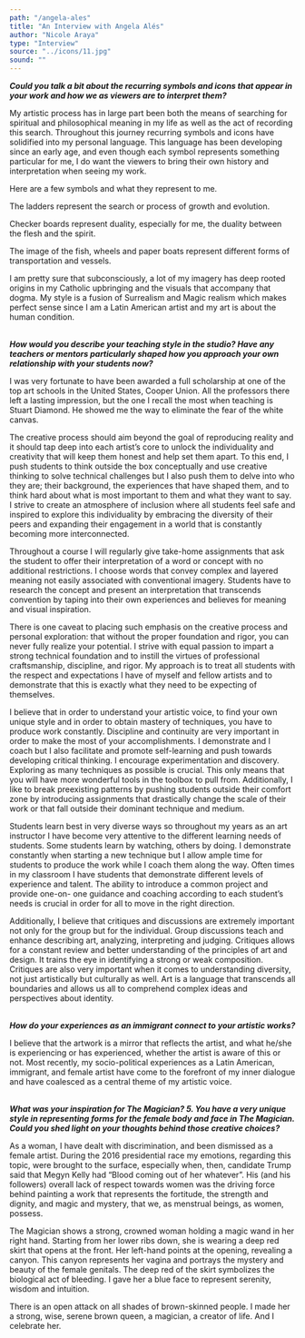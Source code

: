```yaml
---
path: "/angela-ales"
title: "An Interview with Angela Alés"
author: "Nicole Araya"
type: "Interview"
source: "../icons/11.jpg"  
sound: ""
---
```


__*Could you talk a bit about the recurring symbols and icons that appear in your work and how we as viewers are to interpret them?*__

My artistic process has in large part been both the means of searching for spiritual and philosophical meaning in my life as well as the act of recording this search. Throughout this journey recurring symbols and icons have solidified into my personal language. This language has been developing since an early age, and even though each symbol represents something particular for me, I do want the viewers to bring their own history and interpretation when seeing my work.

Here are a few symbols and what they represent to me.

The ladders represent the search or process of growth and evolution.

Checker boards represent duality, especially for me, the duality between the flesh and the spirit.

The image of the fish, wheels and paper boats represent different forms of transportation and vessels.

I am pretty sure that subconsciously, a lot of my imagery has deep rooted origins in my Catholic upbringing and the visuals that accompany that dogma. My style is a fusion of Surrealism and Magic realism which makes perfect sense since I am a Latin American artist and my art is about the human condition.<br /><br />


__*How would you describe your teaching style in the studio? Have any teachers or mentors particularly shaped how you approach your own relationship with your students now?*__

I was very fortunate to have been awarded a full scholarship at one of the top art schools in the United States, Cooper Union. All the professors there left a lasting impression, but the one I recall the most when teaching is Stuart Diamond. He showed me the way to eliminate the fear of the white canvas.

The creative process should aim beyond the goal of reproducing reality and it should tap deep into each artist’s core to unlock the individuality and creativity that will keep them honest and help set them apart. To this end, I push students to think outside the box conceptually and use creative thinking to solve technical challenges but I also push them to delve into who they are; their background, the experiences that have shaped them, and to think hard about what is most important to them and what they want to say. I strive to create an atmosphere of inclusion where all students feel safe and inspired to explore this individuality by embracing the diversity of their peers and expanding their engagement in a world that is constantly becoming more interconnected.

Throughout a course I will regularly give take-home assignments that ask the student to offer their interpretation of a word or concept with no additional restrictions. I choose words that convey complex and layered meaning not easily associated with conventional imagery. Students have to research the concept and present an interpretation that transcends convention by taping into their own experiences and believes for meaning and visual inspiration.

There is one caveat to placing such emphasis on the creative process and personal exploration: that without the proper foundation and rigor, you can never fully realize your potential. I strive with equal passion to impart a strong technical foundation and to instill the virtues of professional craftsmanship, discipline, and rigor. My approach is to treat all students with the respect and expectations I have of myself and fellow artists and to demonstrate that this is exactly what they need to be expecting of themselves.

I believe that in order to understand your artistic voice, to find your own unique style and in order to obtain mastery of techniques, you have to produce work constantly. Discipline and continuity are very important in order to make the most of your accomplishments. I demonstrate and I coach but I also facilitate and promote self-learning and push towards developing critical thinking. I encourage experimentation and discovery. Exploring as many techniques as possible is crucial. This only means that you will have more wonderful tools in the toolbox to pull from. Additionally, I like to break preexisting patterns by pushing students outside their comfort zone by introducing assignments that drastically change the scale of their work or that fall outside their dominant technique and medium.

Students learn best in very diverse ways so throughout my years as an art instructor I have become very attentive to the different learning needs of students. Some students learn by watching, others by doing. I demonstrate constantly when starting a new technique but I allow ample time for students to produce the work while I coach them along the way. Often times in my classroom I have students that demonstrate different levels of experience and talent. The ability to introduce a common project and provide one-on- one guidance and coaching according to each student’s needs is crucial in order for all to move in the right direction.

Additionally, I believe that critiques and discussions are extremely important not only for the group but for the individual. Group discussions teach and enhance describing art, analyzing, interpreting and judging. Critiques allows for a constant review and better understanding of the principles of art and design. It trains the eye in identifying a strong or weak composition. Critiques are also very important when it comes to understanding diversity, not just artistically but culturally as well. Art is a language that transcends all boundaries and allows us all to comprehend complex ideas and perspectives about identity.<br /><br />


__*How do your experiences as an immigrant connect to your artistic works?*__

I believe that the artwork is a mirror that reflects the artist, and what he/she is experiencing or has experienced, whether the artist is aware of this or not. Most recently, my socio-political experiences as a Latin American, immigrant, and female artist have come to the forefront of my inner dialogue and have coalesced as a central theme of my artistic voice.<br /><br />


__*What was your inspiration for The Magician? 5. You have a very unique style in representing forms for the female body and face in The Magician. Could you shed light on your thoughts behind those creative choices?*__

As a woman, I have dealt with discrimination, and been dismissed as a female artist. During the 2016 presidential race my emotions, regarding this topic, were brought to the surface, especially when, then, candidate Trump said that Megyn Kelly had “Blood coming out of her whatever”. His (and his followers) overall lack of respect towards women was the driving force behind painting a work that represents the fortitude, the strength and dignity, and magic and mystery, that we, as menstrual beings, as women, possess.

The Magician shows a strong, crowned woman holding a magic wand in her right hand.  Starting from her lower ribs down, she is wearing a deep red skirt that opens at the front. Her left-hand points at the opening, revealing a canyon. This canyon represents her vagina and portrays the mystery and beauty of the female genitals. The deep red of the skirt symbolizes the biological act of bleeding. I gave her a blue face to represent serenity, wisdom and intuition.

There is an open attack on all shades of brown-skinned people. I made her a strong, wise, serene brown queen, a magician, a creator of life. And I celebrate her.

